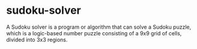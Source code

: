 # sudoku-solver
A Sudoku solver is a program or algorithm that can solve a Sudoku puzzle, which is a logic-based number puzzle consisting of a 9x9 grid of cells, divided into 3x3 regions.
